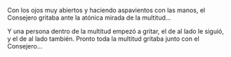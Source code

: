 Con los ojos muy abiertos y haciendo aspavientos con las manos, 
el Consejero gritaba ante la atónica mirada de la multitud...

Y una persona dentro de la multitud empezó a gritar, el de al lado le siguió, 
y el de al lado también. Pronto toda la multitud gritaba junto con el Consejero...